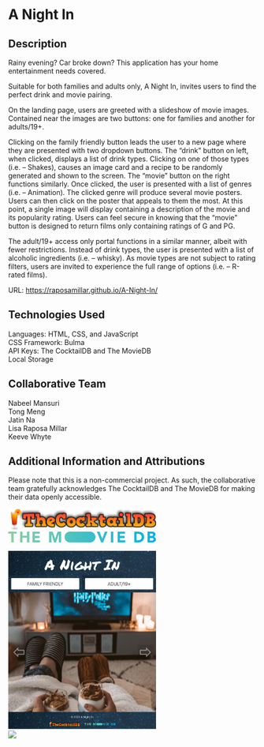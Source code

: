 # A Night In
## Description
Rainy evening?  Car broke down?  This application has your home entertainment needs covered.

Suitable for both families and adults only, A Night In, invites users to find the perfect drink and movie pairing.

On the landing page, users are greeted with a slideshow of movie images.  Contained near the images are two buttons: one for families and another for adults/19+.  

Clicking on the family friendly button leads the user to a new page where they are presented with two dropdown buttons.  The “drink” button on left, when clicked, displays a list of drink types.  Clicking on one of those types (i.e. – Shakes), causes an image card and a recipe to be randomly generated and shown to the screen.  The “movie” button on the right functions similarly.  Once clicked, the user is presented with a list of genres (i.e. – Animation).  The clicked genre will produce several movie posters.  Users can then click on the poster that appeals to them the most.  At this point, a single image will display containing a description of the movie and its popularity rating.  Users can feel secure in knowing that the “movie” button is designed to return films only containing ratings of G and PG.

The adult/19+ access only portal functions in a similar manner, albeit with fewer restrictions.  Instead of drink types, the user is presented with a list of alcoholic ingredients (i.e. – whisky).  As movie types are not subject to rating filters, users are invited to experience the full range of options (i.e. – R-rated films).

URL: https://raposamillar.github.io/A-Night-In/

## Technologies Used
Languages: HTML, CSS, and JavaScript<br>
CSS Framework: Bulma <br>
API Keys: The CocktailDB and The MovieDB<br>
Local Storage

## Collaborative Team
Nabeel Mansuri <br>
Tong Meng <br>
Jatin Na <br>
Lisa Raposa Millar <br>
Keeve Whyte

## Additional Information and Attributions
Please note that this is a non-commercial project.  As such, the collaborative team gratefully acknowledges The CocktailDB and The MovieDB for making their data openly accessible.<br>

<img src="./assets/images/attribution-logo-the-cocktail-db.png" width="300" /><br>
<img src="./assets/images/attribution-logo-the-movie-db.svg" width="300" /><br> 

<img src="./assets/images/site-screenshot-1.png" width="300"/><br>
<img src="./assets/images/site-screenshot-2.png" width="300"/><br>


